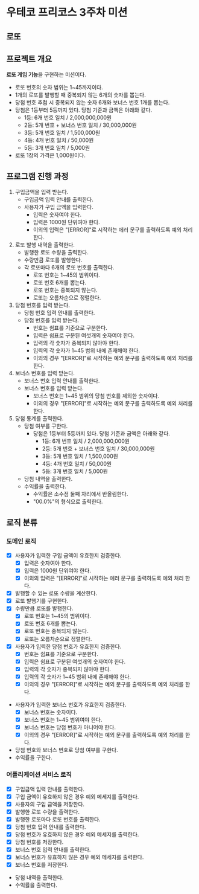 # 우테코 프리코스 3주차 미션

## 로또

## 프로젝트 개요

**로또 게임 기능**을 구현하는 미션이다.
- 로또 번호의 숫자 범위는 1~45까지이다.
- 1개의 로또를 발행할 때 중복되지 않는 6개의 숫자를 뽑는다.
- 당첨 번호 추첨 시 중복되지 않는 숫자 6개와 보너스 번호 1개를 뽑는다.
- 당첨은 1등부터 5등까지 있다. 당첨 기준과 금액은 아래와 같다.
    - 1등: 6개 번호 일치 / 2,000,000,000원
    - 2등: 5개 번호 + 보너스 번호 일치 / 30,000,000원
    - 3등: 5개 번호 일치 / 1,500,000원
    - 4등: 4개 번호 일치 / 50,000원
    - 5등: 3개 번호 일치 / 5,000원
- 로또 1장의 가격은 1,000원이다.

## 프로그램 진행 과정
1. 구입금액을 입력 받는다.
   - 구입금액 입력 안내를 출력한다.
   - 사용자가 구입 금액을 입력한다.
     - 입력은 숫자여야 한다. 
     - 입력은 1000원 단위여야 한다.
     - 이외의 입력은 "[ERROR]"로 시작하는 에러 문구를 출력하도록 예외 처리 한다.
2. 로또 발행 내역을 출력한다.
   - 발행한 로또 수량을 출력한다.
   - 수량만큼 로또를 발행한다.
   - 각 로또마다 6개의 로또 번호를 출력한다.
     - 로또 번호는 1~45의 범위이다.
     - 로또 번호 6개를 뽑는다.
     - 로또 번호는 중복되지 않는다.
     - 로또는 오름차순으로 정렬한다.
3. 당첨 번호를 입력 받는다.
   - 당첨 번호 입력 안내를 출력한다.
   - 당첨 번호를 입력 받는다.
     - 번호는 쉼표를 기준으로 구분한다.
     - 입력은 쉼표로 구분된 여섯개의 숫자여야 한다.
     - 입력의 각 숫자가 중복되지 않아야 한다.
     - 입력의 각 숫자가 1~45 범위 내에 존재해야 한다.
     - 이외의 경우 "[ERROR]"로 시작하는 예외 문구를 출력하도록 예외 처리를 한다.
4. 보너스 번호를 입력 받는다.
   - 보너스 번호 입력 안내를 출력한다.
   - 보너스 번호를 입력 받는다.
     - 보너스 번호는 1~45 범위의 당첨 번호를 제외한 숫자이다.
     - 이외의 경우 "[ERROR]"로 시작하는 예외 문구를 출력하도록 예외 처리를 한다.
5. 당첨 통계를 출력한다.
   - 당첨 여부를 구한다.
     - 당첨은 1등부터 5등까지 있다. 당첨 기준과 금액은 아래와 같다.
       - 1등: 6개 번호 일치 / 2,000,000,000원
       - 2등: 5개 번호 + 보너스 번호 일치 / 30,000,000원
       - 3등: 5개 번호 일치 / 1,500,000원
       - 4등: 4개 번호 일치 / 50,000원
       - 5등: 3개 번호 일치 / 5,000원
   - 당첨 내역을 출력한다.
   - 수익률을 출력한다.
     - 수익률은 소수점 둘째 자리에서 반올림한다.
     - "00.0%"의 형식으로 출력한다.

## 로직 분류
### 도메인 로직
- [x] 사용자가 입력한 구입 금액이 유효한지 검증한다.
  - [x] 입력은 숫자여야 한다.
  - [x] 입력은 1000원 단위여야 한다.
  - [x] 이외의 입력은 "[ERROR]"로 시작하는 에러 문구를 출력하도록 예외 처리 한다.
- [x] 발행할 수 있는 로또 수량을 계산한다.
- [x] 로또 발행기를 구현한다.
- [x] 수량만큼 로또를 발행한다.
  - [x] 로또 번호는 1~45의 범위이다.
  - [x] 로또 번호 6개를 뽑는다.
  - [x] 로또 번호는 중복되지 않는다.
  - [x] 로또는 오름차순으로 정렬한다.
- [x] 사용자가 입력한 당첨 번호가 유효한지 검증한다.
  - [x] 번호는 쉼표를 기준으로 구분한다.
  - [x] 입력은 쉼표로 구분된 여섯개의 숫자여야 한다.
  - [x] 입력의 각 숫자가 중복되지 않아야 한다.
  - [x] 입력의 각 숫자가 1~45 범위 내에 존재해야 한다.
  - [x] 이외의 경우 "[ERROR]"로 시작하는 예외 문구를 출력하도록 예외 처리를 한다.
- 사용자가 입력한 보너스 번호가 유효한지 검증한다.
  - [x] 보너스 번호는 숫자이다.
  - [x] 보너스 번호는 1~45 범위여야 한다.
  - [x] 보너스 번호는 당첨 번호가 아니어야 한다.
  - [x] 이외의 경우 "[ERROR]"로 시작하는 예외 문구를 출력하도록 예외 처리를 한다.
- 당첨 번호와 보너스 번호로 당첨 여부를 구한다.
- 수익률을 구한다.
### 어플리케이션 서비스 로직
- [x] 구입금액 입력 안내를 출력한다.
- [x] 구입 금액이 유효하지 않은 경우 예외 메세지를 출력한다.
- [x] 사용자의 구입 금액을 저장한다.
- [x] 발행한 로또 수량을 출력한다.
- [x] 발행한 로또마다 로또 번호를 출력한다.
- [x] 당첨 번호 입력 안내를 출력한다.
- [x] 당첨 번호가 유효하지 않은 경우 예외 메세지를 출력한다.
- [x] 당첨 번호를 저장한다.
- [x] 보너스 번호 입력 안내를 출력한다.
- [x] 보너스 번호가 유효하지 않은 경우 예외 메세지를 출력한다.
- [X] 보너스 번호를 저장한다.
- 당첨 내역을 출력한다.
- 수익률을 출력한다.